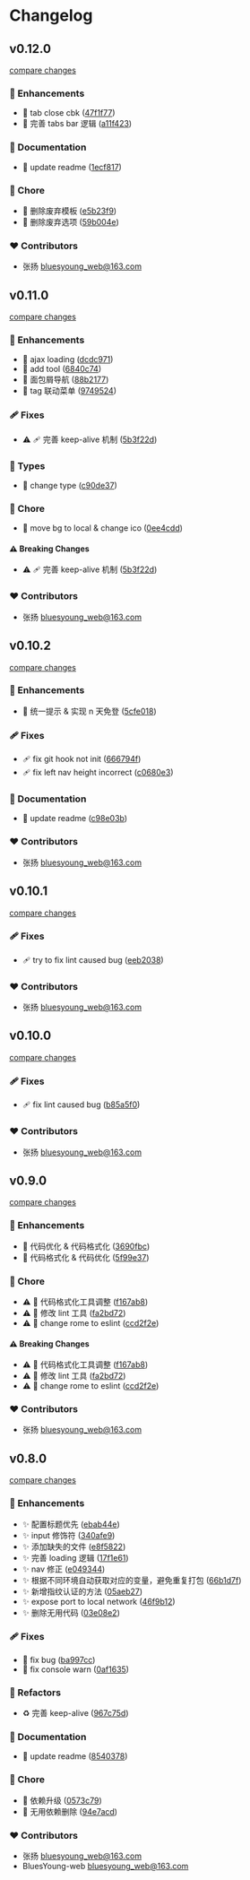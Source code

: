# Changelog


## v0.12.0

[compare changes](https://github.com/BluesYoung-web/create-young-proj/compare/v0.11.0...v0.12.0)

### 🚀 Enhancements

- 🚀 tab close cbk ([47f1f77](https://github.com/BluesYoung-web/create-young-proj/commit/47f1f77))
- 🚀 完善 tabs bar 逻辑 ([a11f423](https://github.com/BluesYoung-web/create-young-proj/commit/a11f423))

### 📖 Documentation

- 📖 update readme ([1ecf817](https://github.com/BluesYoung-web/create-young-proj/commit/1ecf817))

### 🏡 Chore

- 🏡 删除废弃模板 ([e5b23f9](https://github.com/BluesYoung-web/create-young-proj/commit/e5b23f9))
- 🏡 删除废弃选项 ([59b004e](https://github.com/BluesYoung-web/create-young-proj/commit/59b004e))

### ❤️ Contributors

- 张扬 <bluesyoung_web@163.com>

## v0.11.0

[compare changes](https://github.com/BluesYoung-web/create-young-proj/compare/v0.10.2...v0.11.0)

### 🚀 Enhancements

- 🚀 ajax loading ([dcdc971](https://github.com/BluesYoung-web/create-young-proj/commit/dcdc971))
- 🚀 add tool ([6840c74](https://github.com/BluesYoung-web/create-young-proj/commit/6840c74))
- 🚀 面包屑导航 ([88b2177](https://github.com/BluesYoung-web/create-young-proj/commit/88b2177))
- 🚀 tag 联动菜单 ([9749524](https://github.com/BluesYoung-web/create-young-proj/commit/9749524))

### 🩹 Fixes

- ⚠️  🩹 完善 keep-alive 机制 ([5b3f22d](https://github.com/BluesYoung-web/create-young-proj/commit/5b3f22d))

### 🌊 Types

- 🌊 change type ([c90de37](https://github.com/BluesYoung-web/create-young-proj/commit/c90de37))

### 🏡 Chore

- 🏡 move bg to local & change ico ([0ee4cdd](https://github.com/BluesYoung-web/create-young-proj/commit/0ee4cdd))

#### ⚠️ Breaking Changes

- ⚠️  🩹 完善 keep-alive 机制 ([5b3f22d](https://github.com/BluesYoung-web/create-young-proj/commit/5b3f22d))

### ❤️ Contributors

- 张扬 <bluesyoung_web@163.com>

## v0.10.2

[compare changes](https://github.com/BluesYoung-web/create-young-proj/compare/v0.10.1...v0.10.2)

### 🚀 Enhancements

- 🚀 统一提示 & 实现 n 天免登 ([5cfe018](https://github.com/BluesYoung-web/create-young-proj/commit/5cfe018))

### 🩹 Fixes

- 🩹 fix git hook not init ([666794f](https://github.com/BluesYoung-web/create-young-proj/commit/666794f))
- 🩹 fix left nav height incorrect ([c0680e3](https://github.com/BluesYoung-web/create-young-proj/commit/c0680e3))

### 📖 Documentation

- 📖 update readme ([c98e03b](https://github.com/BluesYoung-web/create-young-proj/commit/c98e03b))

### ❤️ Contributors

- 张扬 <bluesyoung_web@163.com>

## v0.10.1

[compare changes](https://github.com/BluesYoung-web/create-young-proj/compare/v0.10.0...v0.10.1)

### 🩹 Fixes

- 🩹 try to fix lint caused bug ([eeb2038](https://github.com/BluesYoung-web/create-young-proj/commit/eeb2038))

### ❤️ Contributors

- 张扬 <bluesyoung_web@163.com>

## v0.10.0

[compare changes](https://github.com/BluesYoung-web/create-young-proj/compare/v0.9.0...v0.10.0)

### 🩹 Fixes

- 🩹 fix lint caused bug ([b85a5f0](https://github.com/BluesYoung-web/create-young-proj/commit/b85a5f0))

### ❤️ Contributors

- 张扬 <bluesyoung_web@163.com>

## v0.9.0

[compare changes](https://github.com/BluesYoung-web/create-young-proj/compare/v0.8.0...v0.9.0)

### 🚀 Enhancements

- 🚀 代码优化 & 代码格式化 ([3690fbc](https://github.com/BluesYoung-web/create-young-proj/commit/3690fbc))
- 🚀 代码格式化 & 代码优化 ([5f99e37](https://github.com/BluesYoung-web/create-young-proj/commit/5f99e37))

### 🏡 Chore

- ⚠️  🏡 代码格式化工具调整 ([f167ab8](https://github.com/BluesYoung-web/create-young-proj/commit/f167ab8))
- ⚠️  🏡 修改 lint 工具 ([fa2bd72](https://github.com/BluesYoung-web/create-young-proj/commit/fa2bd72))
- ⚠️  🏡 change rome to eslint ([ccd2f2e](https://github.com/BluesYoung-web/create-young-proj/commit/ccd2f2e))

#### ⚠️ Breaking Changes

- ⚠️  🏡 代码格式化工具调整 ([f167ab8](https://github.com/BluesYoung-web/create-young-proj/commit/f167ab8))
- ⚠️  🏡 修改 lint 工具 ([fa2bd72](https://github.com/BluesYoung-web/create-young-proj/commit/fa2bd72))
- ⚠️  🏡 change rome to eslint ([ccd2f2e](https://github.com/BluesYoung-web/create-young-proj/commit/ccd2f2e))

### ❤️ Contributors

- 张扬 <bluesyoung_web@163.com>

## v0.8.0

[compare changes](https://github.com/BluesYoung-web/create-young-proj/compare/v0.7.0...v0.8.0)

### 🚀 Enhancements

- ✨  配置标题优先 ([ebab44e](https://github.com/BluesYoung-web/create-young-proj/commit/ebab44e))
- ✨  input 修饰符 ([340afe9](https://github.com/BluesYoung-web/create-young-proj/commit/340afe9))
- ✨  添加缺失的文件 ([e8f5822](https://github.com/BluesYoung-web/create-young-proj/commit/e8f5822))
- ✨  完善 loading 逻辑 ([17f1e61](https://github.com/BluesYoung-web/create-young-proj/commit/17f1e61))
- ✨  nav 修正 ([e049344](https://github.com/BluesYoung-web/create-young-proj/commit/e049344))
- ✨  根据不同环境自动获取对应的变量，避免重复打包 ([66b1d7f](https://github.com/BluesYoung-web/create-young-proj/commit/66b1d7f))
- ✨  新增指纹认证的方法 ([05aeb27](https://github.com/BluesYoung-web/create-young-proj/commit/05aeb27))
- ✨  expose port to local network ([46f9b12](https://github.com/BluesYoung-web/create-young-proj/commit/46f9b12))
- ✨  删除无用代码 ([03e08e2](https://github.com/BluesYoung-web/create-young-proj/commit/03e08e2))

### 🩹 Fixes

- 🐛  fix bug ([ba997cc](https://github.com/BluesYoung-web/create-young-proj/commit/ba997cc))
- 🐛  fix console warn ([0af1635](https://github.com/BluesYoung-web/create-young-proj/commit/0af1635))

### 💅 Refactors

- ♻️  完善 keep-alive ([967c75d](https://github.com/BluesYoung-web/create-young-proj/commit/967c75d))

### 📖 Documentation

- 📖 update readme ([8540378](https://github.com/BluesYoung-web/create-young-proj/commit/8540378))

### 🏡 Chore

- 🔨  依赖升级 ([0573c79](https://github.com/BluesYoung-web/create-young-proj/commit/0573c79))
- 🏡 无用依赖删除 ([94e7acd](https://github.com/BluesYoung-web/create-young-proj/commit/94e7acd))

### ❤️ Contributors

- 张扬 <bluesyoung_web@163.com>
- BluesYoung-web <bluesyoung_web@163.com>

